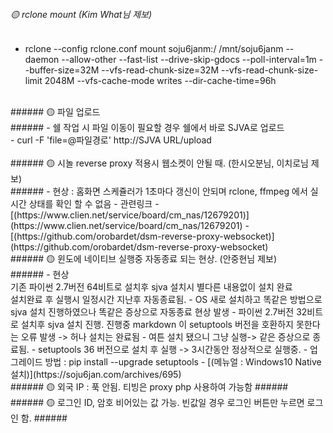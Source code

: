###### 🟡 rclone mount (Kim What님 제보)<br> ######
- rclone --config rclone.conf mount soju6janm:/ /mnt/soju6janm --daemon --allow-other --fast-list --drive-skip-gdocs --poll-interval=1m --buffer-size=32M --vfs-read-chunk-size=32M --vfs-read-chunk-size-limit 2048M --vfs-cache-mode writes --dir-cache-time=96h<br>

<br>
###### 🟡 파일 업로드 <br> ######
- 쉘 작업 시 파일 이동이 필요할 경우 쉘에서 바로 SJVA로 업로드<br>
    - curl -F 'file=@파일경로' http://SJVA URL/upload<br>

<br>
###### 🟡 시놀 reverse proxy 적용시 웹소켓이 안될 때. (한시오분님, 이치로님 제보) <br> ######
- 현상 : 홈화면 스케쥴러가 1초마다 갱신이 안되며 rclone, ffmpeg 에서 실시간 상태를 확인 할 수 없음
- 관련링크 
    - [(https://www.clien.net/service/board/cm_nas/12679201)](https://www.clien.net/service/board/cm_nas/12679201)
    - [(https://github.com/orobardet/dsm-reverse-proxy-websocket)](https://github.com/orobardet/dsm-reverse-proxy-websocket)

<br>
###### 🟡 윈도에 네이티브 실행중 자동종료 되는 현상. (안중현님 제보)<br> ######
- 현상<br>
    기존 파이썬 2.7버전 64비트로 설치후 sjva 설치시 별다른 내용없이 설치 완료 <br>
    설치완료 후 실행시 일정시간 지난후 자동종료됨.
    - OS 새로 설치하고 똑같은 방법으로 sjva 설치 진행하였으나 똑같은 증상으로 자동종료 현상 발생
    - 파이썬 2.7버전 32비트로 설치후 sjva 설치 진행. 진행중 markdown 이 setuptools 버전을 호환하지 못한다는 오류 발생 -> 허나 설치는 완료됨
    - 여튼 설치 됐으니 그냥 실행-> 같은 증상으로 종료됨.
    - setuptools 36 버전으로 설치 후 실행 -> 3시간동안 정상적으로 실행중.
- 업그레이드 방법 : pip install --upgrade setuptools
- [(메뉴얼 : Windows10 Native 설치)](https://soju6jan.com/archives/695)

<br>
###### 🟡 외국 IP : 푹 안됨. 티빙은 proxy php 사용하여 가능함 ######
<br>
###### 🟡 로그인 ID, 암호 비어있는 값 가능. 빈값일 경우 로그인 버튼만 누르면 로그인 함. ######<br>
